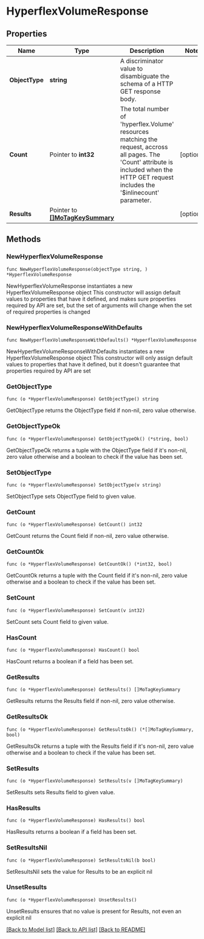 # HyperflexVolumeResponse

## Properties

Name | Type | Description | Notes
------------ | ------------- | ------------- | -------------
**ObjectType** | **string** | A discriminator value to disambiguate the schema of a HTTP GET response body. | 
**Count** | Pointer to **int32** | The total number of &#39;hyperflex.Volume&#39; resources matching the request, accross all pages. The &#39;Count&#39; attribute is included when the HTTP GET request includes the &#39;$inlinecount&#39; parameter. | [optional] 
**Results** | Pointer to [**[]MoTagKeySummary**](MoTagKeySummary.md) |  | [optional] 

## Methods

### NewHyperflexVolumeResponse

`func NewHyperflexVolumeResponse(objectType string, ) *HyperflexVolumeResponse`

NewHyperflexVolumeResponse instantiates a new HyperflexVolumeResponse object
This constructor will assign default values to properties that have it defined,
and makes sure properties required by API are set, but the set of arguments
will change when the set of required properties is changed

### NewHyperflexVolumeResponseWithDefaults

`func NewHyperflexVolumeResponseWithDefaults() *HyperflexVolumeResponse`

NewHyperflexVolumeResponseWithDefaults instantiates a new HyperflexVolumeResponse object
This constructor will only assign default values to properties that have it defined,
but it doesn't guarantee that properties required by API are set

### GetObjectType

`func (o *HyperflexVolumeResponse) GetObjectType() string`

GetObjectType returns the ObjectType field if non-nil, zero value otherwise.

### GetObjectTypeOk

`func (o *HyperflexVolumeResponse) GetObjectTypeOk() (*string, bool)`

GetObjectTypeOk returns a tuple with the ObjectType field if it's non-nil, zero value otherwise
and a boolean to check if the value has been set.

### SetObjectType

`func (o *HyperflexVolumeResponse) SetObjectType(v string)`

SetObjectType sets ObjectType field to given value.


### GetCount

`func (o *HyperflexVolumeResponse) GetCount() int32`

GetCount returns the Count field if non-nil, zero value otherwise.

### GetCountOk

`func (o *HyperflexVolumeResponse) GetCountOk() (*int32, bool)`

GetCountOk returns a tuple with the Count field if it's non-nil, zero value otherwise
and a boolean to check if the value has been set.

### SetCount

`func (o *HyperflexVolumeResponse) SetCount(v int32)`

SetCount sets Count field to given value.

### HasCount

`func (o *HyperflexVolumeResponse) HasCount() bool`

HasCount returns a boolean if a field has been set.

### GetResults

`func (o *HyperflexVolumeResponse) GetResults() []MoTagKeySummary`

GetResults returns the Results field if non-nil, zero value otherwise.

### GetResultsOk

`func (o *HyperflexVolumeResponse) GetResultsOk() (*[]MoTagKeySummary, bool)`

GetResultsOk returns a tuple with the Results field if it's non-nil, zero value otherwise
and a boolean to check if the value has been set.

### SetResults

`func (o *HyperflexVolumeResponse) SetResults(v []MoTagKeySummary)`

SetResults sets Results field to given value.

### HasResults

`func (o *HyperflexVolumeResponse) HasResults() bool`

HasResults returns a boolean if a field has been set.

### SetResultsNil

`func (o *HyperflexVolumeResponse) SetResultsNil(b bool)`

 SetResultsNil sets the value for Results to be an explicit nil

### UnsetResults
`func (o *HyperflexVolumeResponse) UnsetResults()`

UnsetResults ensures that no value is present for Results, not even an explicit nil

[[Back to Model list]](../README.md#documentation-for-models) [[Back to API list]](../README.md#documentation-for-api-endpoints) [[Back to README]](../README.md)


